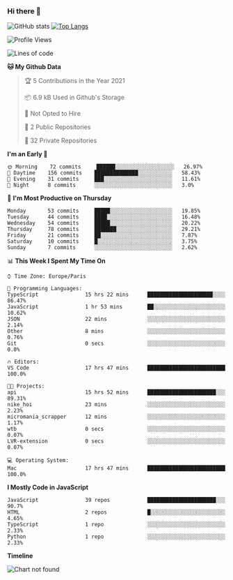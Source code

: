 ### Hi there 👋


![GitHub stats](https://github-readme-stats.vercel.app/api?username=remmmmmm&theme=dark&show_icons=true&count_private=true)
[![Top Langs](https://github-readme-stats.vercel.app/api/top-langs/?username=remmmmmm&layout=compact)](https://github.com/anuraghazra/github-readme-stats)



<!--START_SECTION:waka-->
![Profile Views](http://img.shields.io/badge/Profile%20Views-0-blue)

![Lines of code](https://img.shields.io/badge/From%20Hello%20World%20I%27ve%20Written-1.2%20million%20lines%20of%20code-blue)

**🐱 My Github Data** 

> 🏆 5 Contributions in the Year 2021
 > 
> 📦 6.9 kB Used in Github's Storage 
 > 
> 🚫 Not Opted to Hire
 > 
> 📜 2 Public Repositories 
 > 
> 🔑 32 Private Repositories  
 > 
**I'm an Early 🐤** 

```text
🌞 Morning    72 commits     ██████░░░░░░░░░░░░░░░░░░░   26.97% 
🌆 Daytime    156 commits    ██████████████░░░░░░░░░░░   58.43% 
🌃 Evening    31 commits     ███░░░░░░░░░░░░░░░░░░░░░░   11.61% 
🌙 Night      8 commits      ░░░░░░░░░░░░░░░░░░░░░░░░░   3.0%

```
📅 **I'm Most Productive on Thursday** 

```text
Monday       53 commits     █████░░░░░░░░░░░░░░░░░░░░   19.85% 
Tuesday      44 commits     ████░░░░░░░░░░░░░░░░░░░░░   16.48% 
Wednesday    54 commits     █████░░░░░░░░░░░░░░░░░░░░   20.22% 
Thursday     78 commits     ███████░░░░░░░░░░░░░░░░░░   29.21% 
Friday       21 commits     ██░░░░░░░░░░░░░░░░░░░░░░░   7.87% 
Saturday     10 commits     █░░░░░░░░░░░░░░░░░░░░░░░░   3.75% 
Sunday       7 commits      ░░░░░░░░░░░░░░░░░░░░░░░░░   2.62%

```


📊 **This Week I Spent My Time On** 

```text
⌚︎ Time Zone: Europe/Paris

💬 Programming Languages: 
TypeScript               15 hrs 22 mins      █████████████████████░░░░   86.47% 
JavaScript               1 hr 53 mins        ██░░░░░░░░░░░░░░░░░░░░░░░   10.62% 
JSON                     22 mins             ░░░░░░░░░░░░░░░░░░░░░░░░░   2.14% 
Other                    8 mins              ░░░░░░░░░░░░░░░░░░░░░░░░░   0.76% 
Git                      0 secs              ░░░░░░░░░░░░░░░░░░░░░░░░░   0.0%

🔥 Editors: 
VS Code                  17 hrs 47 mins      █████████████████████████   100.0%

🐱‍💻 Projects: 
api                      15 hrs 52 mins      ██████████████████████░░░   89.31% 
nike_hoi                 23 mins             ░░░░░░░░░░░░░░░░░░░░░░░░░   2.23% 
micromania_scrapper      12 mins             ░░░░░░░░░░░░░░░░░░░░░░░░░   1.17% 
wtb                      0 secs              ░░░░░░░░░░░░░░░░░░░░░░░░░   0.07% 
LVR-extension            0 secs              ░░░░░░░░░░░░░░░░░░░░░░░░░   0.07%

💻 Operating System: 
Mac                      17 hrs 47 mins      █████████████████████████   100.0%

```

**I Mostly Code in JavaScript** 

```text
JavaScript               39 repos            ██████████████████████░░░   90.7% 
HTML                     2 repos             █░░░░░░░░░░░░░░░░░░░░░░░░   4.65% 
TypeScript               1 repo              ░░░░░░░░░░░░░░░░░░░░░░░░░   2.33% 
Python                   1 repo              ░░░░░░░░░░░░░░░░░░░░░░░░░   2.33%

```


**Timeline**

![Chart not found](https://raw.githubusercontent.com/remmmmmm/remmmmmm/main/charts/bar_graph.png) 


<!--END_SECTION:waka-->
